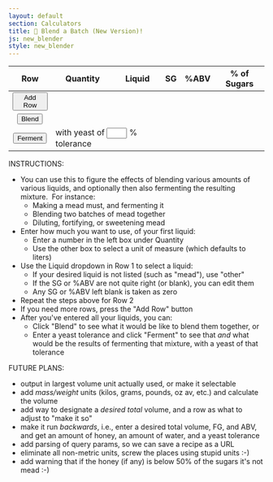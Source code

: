 ```yaml
---
layout: default
section: Calculators
title: 🥣 Blend a Batch (New Version)!
js: new_blender
style: new_blender
---
```

<script src="/assets/js/common.js" type="text/javascript"></script>

<table id="blendees">
  <thead>
    <tr>
      <th>Row</th>
      <th>Quantity</th>
      <th>Liquid</th>
      <th>SG</th>
      <th>%ABV</th>
      <th>% of Sugars</th>
    </tr>
  </thead>
  <tbody></tbody>
  <tbody>
    <tr>
      <td>
        <button type="button" onClick="add_blender_row()">Add Row</button>
      </td>
      <td colspan="5"></td>
    </tr>
    <tr>
      <td style="text-align: center"><button type="button" onClick="blend()">Blend</button></td>
      <td colspan="5"></td>
    </tr>
    <tr>
      <td style="text-align: center">
        <button type="button" onClick="ferment()">Ferment</button>
      </td>
      <td colspan="2">
        with yeast of
        <input type="number" id="tolerance" style="width: 3em">
        % tolerance
      </td>
      <td colspan="3"></td>
    </tr>
  </tbody>
</table>
<script type="text/javascript">
  add_blender_row();
  add_blender_row();
</script>

<div id="results"></div>

INSTRUCTIONS:

- You can use this
to figure the effects of
blending various amounts of various liquids,
and optionally then also fermenting the resulting mixture.&nbsp;
For instance:
  - Making a mead must, and fermenting it
  - Blending two batches of mead together
  - Diluting, fortifying, or sweetening mead
- Enter how much you want to use, of your first liquid:
  - Enter a number in the left box under Quantity
  - Use the other box to select a unit of measure (which defaults to liters)
- Use the Liquid dropdown in Row 1 to select a liquid:
  - If your desired liquid is not listed (such as "mead"), use "other"
  - If the SG or %ABV are not quite right (or blank), you can edit them
  - Any SG or %ABV left blank is taken as zero
- Repeat the steps above for Row 2
- If you need more rows, press the "Add Row" button
- After you've entered all your liquids, you can:
  - Click "Blend" to see what it would be like to blend them together, or
  - Enter a yeast tolerance and click "Ferment" to see that _and_
  what would be the results of fermenting that mixture,
  with a yeast of that tolerance

FUTURE PLANS:
- output in largest volume unit actually used, or make it selectable
- add _mass/weight_ units (kilos, grams, pounds, oz av, etc.)
  and calculate the volume
- add way to designate a _desired total_ volume,
  and a row as what to adjust to "make it so"
- make it run _backwards_,
  i.e.,
  enter a desired
  total volume, FG, and ABV,
  and get an amount of honey, an amount of water, and a yeast tolerance
- add parsing of query params, so we can save a recipe as a URL
- eliminate all non-metric units, screw the places using stupid units  :-)
- add warning that if the honey (if any) is below 50% of the sugars
  it's not mead  :-)
